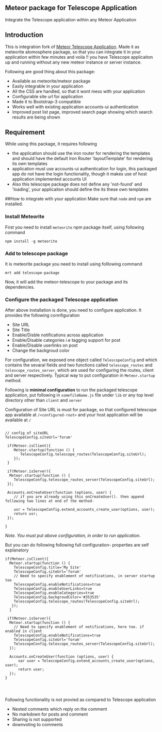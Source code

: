 Meteor package for Telescope Application 
--------------------------------------------------------------------
Integrate the Telescope application within any Meteor Application

## Introduction
This is integration fork of [Meteor Telescope Application](https://github.com/SachaG/Telescope). Made it as meteorite atomosphere package, so that you can integrate it in your application within few minutes and voila !! you have Telescope applicaiton up and running without any new meteor instance or server instance.

Following are good thing about this package:
- Available as meteorite/meteor package
- Easily integrable in your application
- All the CSS are handled, so that it wont mess with your application
- Configurable site url for application 
- Made it to Bootstrap-3 compatible
- Works well with existing application accounts-ui authentication
- Improved post list page, improved search page showing which search results are being shown

## Requirement

While using this package, it requires following
- the application should use the iron router for rendering the templates and should have the default Iron Router 'layoutTemplate' for rendering its own templates
- application must use accounts-ui authentication for login, this packaged app do not have the login functionality, though it makes use of host application implemented accounts UI
- Also this telescope package does not define any 'not-found' and 'loading', your applicaiton should define the its these own templates  

##How to integrate with your application
Make sure that `node` and `npm` are installed.
### Install Meteorite
First you need to install `meteorite` npm package itself, using following command

`npm install -g meteorite` 

### Add to telescope package
It is meteorite package you need to install using folllowing command

`mrt add telescope-package`

Now, it will add the meteor-telescope to your package and its dependencies.

### Configure the packaged Telescope application 
After above installation is done, you need to configure application. It provides the following connfiguration
- Site URL
- Site Title
- Enable/Disble notifications across application
- Enable/Disable categories i.e tagging support for post
- Enable/Disable userlinks on post
- Change the backgroud color

For configuration, we exposed one object called `TelescopeConfig` and which contains the sevaral fields and two functions called `telescope_routes` and `telescope_routes_server`, which are used for configuring the routes, client and server respectively.
Typical way to put configuration in `Meteor.startup` method.

Following is **minimal configuration** to run the packaged telescope application, put following in `somefileName.js` file under `lib` or any top level directory other than `client` and `server`

Configuration of Site URL is must for package, so that configured telescope app available at `/<configured-root>` and your host application will be available at `/` 

```

// config of siteURL
TelescopeConfig.siteUrl='forum'

 if(Meteor.isClient){
    Meteor.startup(function () {
       TelescopeConfig.telescope_routes(TelescopeConfig.siteUrl);
    });
 }

 if(Meteor.isServer){
  Meteor.startup(function () {
    TelescopeConfig.telescope_routes_server(TelescopeConfig.siteUrl);
 });
  
 Accounts.onCreateUser(function (options, user) {
    // if you are already using this onCreateUser(). then append following two lines at end of the method-

    usr = TelescopeConfig.extend_accounts_create_user(options, user);
    return usr;
 });
 
}

```

*Note. You must put above configuration, in order to run application.*

But you can do following following full configuration- properties are self explanatory

```
if(Meteor.isClient){
  Meteor.startup(function () {
    TelescopeConfig.title='My Site' 
    TelescopeConfig.siteUrl='forum'
    // Need to specify enablement of notifications, in server startup too
    TelescopeConfig.enableNotifications=true
    TelescopeConfig.enableUserLinks=true
    TelescopeConfig.enableCategories=true
    TelescopeConfig.backgroudColor='#353535'
    TelescopeConfig.telescope_routes(TelescopeConfig.siteUrl);
   });
  }
 
 if(Meteor.isServer){
  Meteor.startup(function () {
    // Need to specify enablement of notifications, here too. if enabled in client
    TelescopeConfig.enableNotifications=true
    TelescopeConfig.siteUrl='forum'
    TelescopeConfig.telescope_routes_server(TelescopeConfig.siteUrl);
  });

  Accounts.onCreateUser(function (options, user) {
      var user = TelescopeConfig.extend_accounts_create_user(options, user);
      return user;
  });
}


  
  ```


Following functionality is not provied as compared to Telescope application
- Nested comments which reply on the comment
- No markdown for posts and comment
- Sharing is not supported
- downvoting to comments
